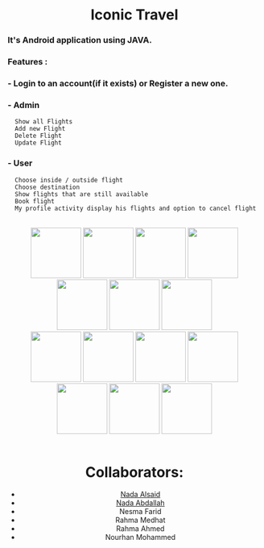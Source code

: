 <h1 align="center" > Iconic Travel  </h1>

<h3>It's Android application using JAVA.</h3>

<h3> Features :</h3> 

  ### - Login to an account(if it exists) or Register a new one.
  ### - Admin
      Show all Flights
      Add new Flight
      Delete Flight
      Update Flight
  ### - User
      Choose inside / outside flight
      Choose destination
      Show flights that are still available 
      Book flight
      My profile activity display his flights and option to cancel flight 
<br>
<div align="center"><img src="https://user-images.githubusercontent.com/92337927/189501452-631b35c8-969b-4e15-81c2-d3561831080e.jpg" width="100px" >     <img src="https://user-images.githubusercontent.com/92337927/189501457-6ed400b6-6164-44a5-9d7f-e382015f6d2f.jpg" width="100px" >     
<img src="https://user-images.githubusercontent.com/92337927/189501465-bbbb8f6b-c9ac-4f79-81a3-168dd74480c4.jpg" width="100px" >     
<img src="https://user-images.githubusercontent.com/92337927/189501467-0e2add76-758f-495a-914d-1136f7c7d28d.jpg" width="100px">     
<img src="https://user-images.githubusercontent.com/92337927/189501477-49080349-6a3e-4f14-a39c-09b8309c3c27.jpg" width="100px" >     
<img src="https://user-images.githubusercontent.com/92337927/189501481-d70988be-b2a1-4cee-bb36-9e341a4b5f9f.jpg" width="100px" >     
<img src="https://user-images.githubusercontent.com/92337927/189501486-5ddcab56-b165-45eb-b7b9-a1181cb0c2c5.jpg" width="100px" >  
<br>
<div align="center">
<img src="https://user-images.githubusercontent.com/92337927/189501490-ceeb8e78-46f3-40c2-9d23-375a5fae4b7b.jpg" width="100px" >     
<img src="https://user-images.githubusercontent.com/92337927/189501496-8a8ce372-dbca-4d44-8ac6-1173ed499b8d.jpg" width="100px" >     
<img src="https://user-images.githubusercontent.com/92337927/189501500-9def17e4-959a-47df-8a83-cbf954ee554f.jpg" width="100px" >     
<img src="https://user-images.githubusercontent.com/92337927/189501554-f90ead4c-1caa-4b3f-ba66-e892f4d3c30f.jpg" width="100px" >      
<img src="https://user-images.githubusercontent.com/92337927/189501560-3bce4f69-da6a-4a44-8782-9f6320d614ca.jpg" width="100px" >     
<img src="https://user-images.githubusercontent.com/92337927/189501508-9cb2cac6-63ca-4f13-b25e-1b46021c729f.jpg" width="100px" >     
<img src="https://user-images.githubusercontent.com/92337927/189501563-a23bf0c1-cff9-4c87-aa9a-557e7577d90c.jpg" width="100px" ></div>
<br>
  
# Collaborators:
- <a href="https://github.com/NadaAlsaid">Nada Alsaid</a><br>
- <a href="https://github.com/Nada-Abdallah">Nada Abdallah</a><br>
- Nesma Farid
- Rahma Medhat
- Rahma Ahmed
- Nourhan Mohammed

